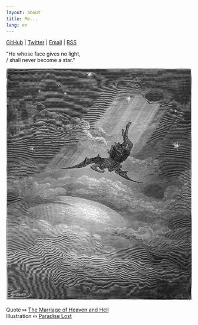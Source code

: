 ```yaml
---
layout: about
title: Me...
lang: en
---
```


[GitHub](https://github.com/raptazure) | [Twitter](https://twitter.com/raptazure) | [Email](mailto:hermit0x9@outlook.com) | [RSS](https://raptazure.github.io/rss.xml)


<div >

"He whose face gives no light,   
/ shall never become a star."

![fallen-angel](../content/images/pl.jpeg)

</div>

Quote ⤇ [The Marriage of Heaven and Hell](https://en.wikipedia.org/wiki/The_Marriage_of_Heaven_and_Hell)  
Illustration ⤇ [Paradise Lost](https://en.wikipedia.org/wiki/Paradise_Lost)